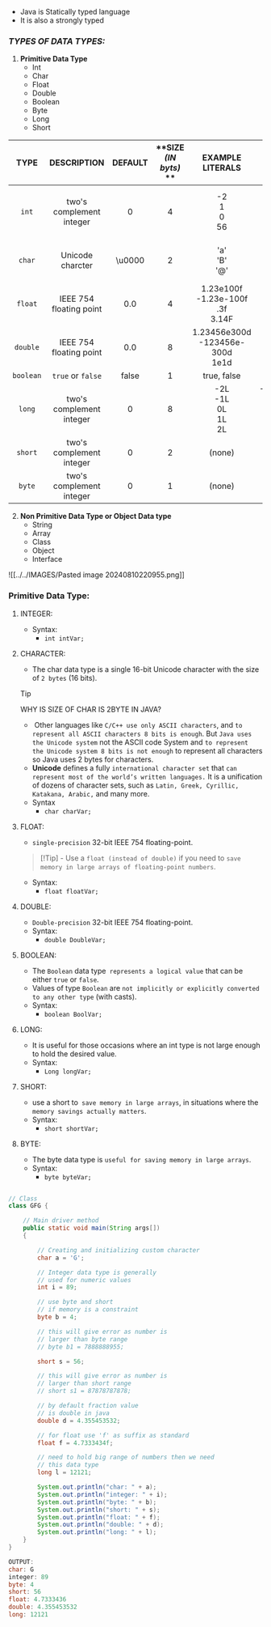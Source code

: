 - Java is Statically typed language
- It is also a strongly typed
### ***TYPES OF DATA TYPES:***  ###

1. **Primitive Data Type**
	- Int
	- Char
	- Float
	- Double
	- Boolean
	- Byte
	- Long
	- Short
	

| **TYPE**  |     **DESCRIPTION**      | **DEFAULT** | **SIZE<br>*(IN byts)* ** |        **EXAMPLE<br>LITERALS**        |                          **RANGE OF VALUES**                           |
| :-------: | :----------------------: | :---------: | :----------------------: | :-----------------------------------: | :--------------------------------------------------------------------: |
|   `int`   | two's complement integer |      0      |            4             |          -2<br>1<br>0<br>56           |            -2,147,483,648 <br><br>to <br><br>2,147,483,647             |
|  `char`   |   Unicode<br>charcter    |   \u0000    |            2             |           'a'<br>'B'<br>'@'           |       characters representation of ASCII values<br><br>0 to 255        |
|  `float`  | IEEE 754 floating point  |     0.0     |            4             | 1.23e100f -1.23e-100f<br>.3f<br>3.14F |                         upto 7 decimal digits                          |
| `double`  | IEEE 754 floating point  |     0.0     |            8             | 1.23456e300d  -123456e-300d <br>1e1d  |                         upto 16 decimal digits                         |
| `boolean` |    `true` or `false`     |    false    |            1             |              true, false              |                              true, false                               |
|  `long`   | two's complement integer |      0      |            8             |     -2L<br>-1L<br>0L<br>1L<br>2L      | -9,223,372,036,854,775,808 <br><br>to<br><br>9,223,372,036,854,775,807 |
|  `short`  | two's complement integer |      0      |            2             |                (none)                 |                           -32,768 to 32,767                            |
|  `byte`   | two's complement integer |      0      |            1             |                (none)                 |                              -128 to 127                               |

	
2. **Non Primitive Data Type or Object Data type**
	- String
	- Array
	- Class
	- Object
	- Interface

![[../../IMAGES/Pasted image 20240810220955.png]]
### Primitive Data Type: ###

1. INTEGER:
	- Syntax:
		- `int intVar;`

2. CHARACTER:
	- The char data type is a single 16-bit Unicode character with the size of `2 bytes` (16 bits).
	>[!Tip]
	>WHY IS SIZE OF CHAR IS 2BYTE IN JAVA?
	>	-  Other languages like `C/C++ use only ASCII characters`, and `to represent all ASCII characters 8 bits is enough`. But `Java uses the Unicode system` not the ASCII code System and `to represent the Unicode system 8 bits is not enough` to represent all characters so Java uses 2 bytes for characters.
	>	- **Unicode** defines a fully `international character set` that `can represent most of the world’s written languages.` It is a unification of dozens of character sets, such as `Latin, Greek, Cyrillic, Katakana, Arabic,` and many more.
	  
	- Syntax
		- `char charVar;`

3. FLOAT:
	- `single-precision` 32-bit IEEE 754 floating-point.
	>	[!Tip]
	>		- Use a `float (instead of double)` if you need to `save memory in large arrays of floating-point numbers`.
	
	- Syntax:
		- `float floatVar;`

4. DOUBLE:
	- `Double-precision` 32-bit IEEE 754 floating-point.
	- Syntax:
		- `double DoubleVar;`

5.  BOOLEAN:
	- The `Boolean` data type` represents a logical value` that can be either `true` or `false`.
	- Values of type `Boolean` are `not implicitly or explicitly converted to any other type` (with casts).
	- Syntax:
		- `boolean BoolVar;`

6. LONG:
	- It is useful for those occasions where an int type is not large enough to hold the desired value.
	- Syntax:
		- `Long longVar;`

7. SHORT:
	- use a short to` save memory in large arrays`, in situations where the `memory savings actually matters`. 
	- Syntax:
		- `short shortVar;`

8. BYTE:
	- The byte data type is `useful for saving memory in large arrays`.
	- Syntax:
		- `byte byteVar;`

```java

// Class
class GFG {

    // Main driver method
    public static void main(String args[])
    {

        // Creating and initializing custom character
        char a = 'G';

        // Integer data type is generally
        // used for numeric values
        int i = 89;

        // use byte and short
        // if memory is a constraint
        byte b = 4;

        // this will give error as number is
        // larger than byte range
        // byte b1 = 7888888955;

        short s = 56;

        // this will give error as number is
        // larger than short range
        // short s1 = 87878787878;

        // by default fraction value
        // is double in java
        double d = 4.355453532;

        // for float use 'f' as suffix as standard
        float f = 4.7333434f;

        // need to hold big range of numbers then we need
        // this data type
        long l = 12121;

        System.out.println("char: " + a);
        System.out.println("integer: " + i);
        System.out.println("byte: " + b);
        System.out.println("short: " + s);
        System.out.println("float: " + f);
        System.out.println("double: " + d);
        System.out.println("long: " + l);
    }
}

OUTPUT:
char: G
integer: 89
byte: 4
short: 56
float: 4.7333436
double: 4.355453532
long: 12121

```

